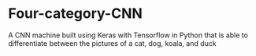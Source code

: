 # Four-category-CNN
 A CNN machine built using Keras with Tensorflow in Python that is able to differentiate between the pictures of a cat, dog, koala, and duck
